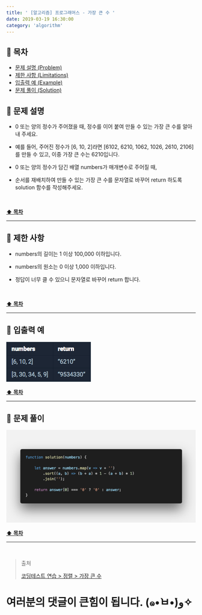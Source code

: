 ```yaml
---
title: ' [알고리즘] 프로그래머스 - 가장 큰 수 '
date: 2019-03-19 16:30:00
category: 'algorithm'
---
```


## **💎 목차**
  * [문제 설명 (Problem)](#-문제-설명)
  * [제한 사항 (Limitations)](#-제한-사항)
  * [입출력 예 (Example)](#-입출력-예)
  * [문제 풀이 (Solution)](#-문제-풀이)

## **📕 문제 설명**

- 0 또는 양의 정수가 주어졌을 때, 정수를 이어 붙여 만들 수 있는 가장 큰 수를 알아내 주세요.

- 예를 들어, 주어진 정수가 [6, 10, 2]라면 [6102, 6210, 1062, 1026, 2610, 2106]를 만들 수 있고, 이중 가장 큰 수는 6210입니다.

- 0 또는 양의 정수가 담긴 배열 numbers가 매개변수로 주어질 때,

- 순서를 재배치하여 만들 수 있는 가장 큰 수를 문자열로 바꾸어 return 하도록 solution 함수를 작성해주세요.

<br />

**[⬆ 목차](#-목차)**

---

## **🔖 제한 사항**

- numbers의 길이는 1 이상 100,000 이하입니다.

- numbers의 원소는 0 이상 1,000 이하입니다.

- 정답이 너무 클 수 있으니 문자열로 바꾸어 return 합니다.

<br />

**[⬆ 목차](#-목차)**

---

## **📙 입출력 예**

![](../../../../../assets/algorithm/programmers/sort/programmers.sort.2.example.png)
<br />

**[⬆ 목차](#-목차)**

---

## **📘 문제 풀이**

![](../../../../../assets/algorithm/programmers/sort/programmers.sort.2.solution.png)
<br />

**[⬆ 목차](#-목차)**

---

<br />

> 출처
>
> <a href="https://programmers.co.kr/learn/courses/30/lessons/42746" target="_blank">코딩테스트 연습 > 정렬 > 가장 큰 수</a>

# 여러분의 댓글이 큰힘이 됩니다. (๑•̀ㅂ•́)و✧
